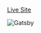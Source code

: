 <a href="https://drilon305.github.io/aloha-travel/">Live Site</a>


<img alt="Gatsby" src="https://i.ibb.co/FK9ktWk/screencapture-drilon305-github-io-aloha-travel-2022-09-28-20-41-58.png"  />
